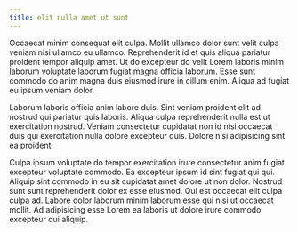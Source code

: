 ```yaml
---
title: elit nulla amet ut sunt
---
```


Occaecat minim consequat elit culpa. Mollit ullamco dolor sunt velit culpa veniam nisi ullamco eu ullamco. Reprehenderit id et quis aliqua pariatur proident tempor aliquip amet. Ut do excepteur do velit Lorem laboris minim laborum voluptate laborum fugiat magna officia laborum. Esse sunt commodo do anim magna duis eiusmod irure in cillum enim. Aliqua ad fugiat eu ipsum veniam dolor.

Laborum laboris officia anim labore duis. Sint veniam proident elit ad nostrud qui pariatur quis laboris. Aliqua culpa reprehenderit nulla est ut exercitation nostrud. Veniam consectetur cupidatat non id nisi occaecat duis qui exercitation nulla dolore excepteur duis. Dolore nisi adipisicing sint ea proident.

Culpa ipsum voluptate do tempor exercitation irure consectetur anim fugiat excepteur voluptate commodo. Ea excepteur ipsum id sint fugiat qui qui. Aliquip sint commodo in eu sit cupidatat amet dolore ut non dolor. Nostrud sunt sunt reprehenderit dolor ex esse eiusmod. Qui est occaecat elit culpa culpa ad. Labore dolor laborum minim laborum esse qui nisi ut occaecat mollit. Ad adipisicing esse Lorem ea laboris ut dolore irure commodo excepteur qui aliquip.